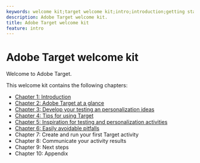 ```yaml
---
keywords: welcome kit;target welcome kit;intro;introduction;getting started
description: Adobe Target welcome kit.
title: Adobe Target welcome kit
feature: intro
---
```


# Adobe Target welcome kit

Welcome to Adobe Target.

This welcome kit contains the following chapters:

* [Chapter 1: Introduction](/help/c-intro/target-welcome-kit-1.md)
* [Chapter 2: Adobe Target at a glance](/help/c-intro/target-welcome-kit-2.md)
* [Chapter 3: Develop your testing an personalization ideas](/help/c-intro/target-welcome-kit-3.md)
* [Chapter 4: Tips for using Target](/help/c-intro/target-welcome-kit-4.md)
* [Chapter 5: Inspiration for testing and personalization activities](/help/c-intro/target-welcome-kit-5.md)
* [Chapter 6: Easily avoidable pitfalls](/help/c-intro/target-welcome-kit-6.md)
* Chapter 7: Create and run your first Target activity
* Chapter 8: Communicate your activity results
* Chapter 9: Next steps
* Chapter 10: Appendix
